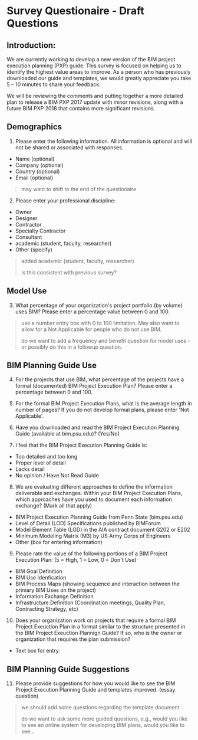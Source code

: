 # Survey Questionaire - Draft Questions

## Introduction:
We are currently working to develop a new version of the BIM project execution planning (PXP) guide. This survey is focused on helping us to identify the highest value areas to improve. As a person who has previously downloaded our guide and templates, we would greatly appreciate you take 5 – 10 minutes to share your feedback.

We will be reviewing the comments and putting together a more detailed plan to release a BIM PXP 2017 update with minor revisions, along with a future BIM PXP 2018 that contains more significant revisions.

## Demographics
1. Please enter the following information. All information is optional and will not be shared or associated with responses.
- Name (optional)
- Company (optional)
- Country (optional)
- Email (optional)

> may want to shift to the end of the questionaire

2. Please enter your professional discipline:
- Owner
- Designer
- Contractor
- Specialty Contractor
- Consultant
- academic (student, faculty, researcher)
- Other (specify)

>
> added academic (student, faculty, researcher)
>
> is this consistent with previous survey?
>

## Model Use
3. What percentage of your organization's project portfolio (by volume) uses BIM? Please enter a percentage value between 0 and 100.
>
> use a number entry box with 0 to 100 limitation.  May also want to allow for a Not Applicable for people who do not use BIM.
>
>
> do we want to add a frequency and benefit question for model uses - or possibly do this in a followup question.
>

## BIM Planning Guide Use
4. For the projects that use BIM, what percentage of the projects have a formal (documented) BIM Project Execution Plan?
Please enter a percentage between 0 and 100.

5. For the formal BIM Project Execution Plans, what is the average length in number of pages? 
If you do not develop formal plans, please enter 'Not Applicable'.  

6. Have you downloaded and read the BIM Project Execution Planning Guide (available at bim.psu.edu)? (Yes/No)

7. I feel that the BIM Project Execution Planning Guide is: 
- Too detailed and too long 
- Proper level of detail 
- Lacks detail 
- No opinion / Have Not Read Guide

8. We are evaluating different approaches to define the information deliverable and exchanges. Within your BIM Project Execution Plans, which approaches have you used to document each information exchange? (Mark all that apply)
- BIM Project Execution Planning Guide from Penn State (bim.psu.edu)
- Level of Detail (LOD) Specifications published by BIMForum
- Model Element Table (LOD) in the AIA contract document G202 or E202
- Minimum Modeling Matrix (M3) by US Army Corps of Engineers
- Other (box for entering information)

9. Please rate the value of the following portions of a BIM Project Execution Plan:  (5 = High, 1 = Low, 0 = Don't Use)
- BIM Goal Definition
- BIM Use Idenfication
- BIM Process Maps 
   (showing sequence and interaction between the primary BIM Uses on the project)
- Information Exchange Definition
- Infrastructure Definition
   (Coordination meetings, Quality Plan, Contracting Strategy, etc)

10. Does your organization work on projects that require a formal BIM Project Exeuction Plan in a format similar to the structure presented in the BIM Project Exeuction Plannign Guide?  If so, who is the owner or organization that requires the plan submission?
- Text box for entry.


## BIM Planning Guide Suggestions

11. Please provide suggestions for how you would like to see the BIM Project Execution Planning Guide and templates improved. (essay question)

>
> we should add some questions regarding the template document
>
> do we want to ask some more guided questions, e.g., would you like to see an online system for developing BIM plans, would you like to see...
>
